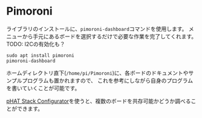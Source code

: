 # Pimoroni

ライブラリのインストールに、`pimoroni-dashboard`コマンドを使用します。
メニューから手元にあるボードを選択するだけで必要な作業を完了してくれます。
TODO: I2Cの有効化も？

```
sudo apt install pimoroni
pimoroni-dashboard
```

ホームディレクトリ直下(`/home/pi/Pimoroni`)に、各ボードのドキュメントやサンプルプログラムも置かれますので、
これを参考にしながら自身のプログラムを書いていくことが可能です。

[pHAT Stack Configurator](https://pinout.xyz/phatstack)を使うと、複数のボードを共存可能かどうか調べることができます。
